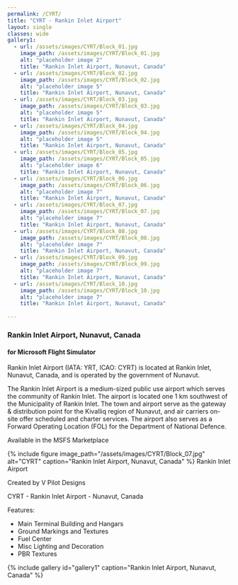 ```yaml
---
permalink: /CYRT/
title: "CYRT - Rankin Inlet Airport"
layout: single
classes: wide
gallery1:  
  - url: /assets/images/CYRT/Block_01.jpg
    image_path: /assets/images/CYRT/Block_01.jpg
    alt: "placeholder image 2"
    title: "Rankin Inlet Airport, Nunavut, Canada"
  - url: /assets/images/CYRT/Block_02.jpg
    image_path: /assets/images/CYRT/Block_02.jpg
    alt: "placeholder image 5"
    title: "Rankin Inlet Airport, Nunavut, Canada"
  - url: /assets/images/CYRT/Block_03.jpg
    image_path: /assets/images/CYRT/Block_03.jpg
    alt: "placeholder image 5"
    title: "Rankin Inlet Airport, Nunavut, Canada"
  - url: /assets/images/CYRT/Block_04.jpg
    image_path: /assets/images/CYRT/Block_04.jpg
    alt: "placeholder image 5"
    title: "Rankin Inlet Airport, Nunavut, Canada"
  - url: /assets/images/CYRT/Block_05.jpg
    image_path: /assets/images/CYRT/Block_05.jpg
    alt: "placeholder image 6"
    title: "Rankin Inlet Airport, Nunavut, Canada"
  - url: /assets/images/CYRT/Block_06.jpg
    image_path: /assets/images/CYRT/Block_06.jpg
    alt: "placeholder image 7"
    title: "Rankin Inlet Airport, Nunavut, Canada"
  - url: /assets/images/CYRT/Block_07.jpg
    image_path: /assets/images/CYRT/Block_07.jpg
    alt: "placeholder image 7"
    title: "Rankin Inlet Airport, Nunavut, Canada"
  - url: /assets/images/CYRT/Block_08.jpg
    image_path: /assets/images/CYRT/Block_08.jpg
    alt: "placeholder image 7"
    title: "Rankin Inlet Airport, Nunavut, Canada"
  - url: /assets/images/CYRT/Block_09.jpg
    image_path: /assets/images/CYRT/Block_09.jpg
    alt: "placeholder image 7"
    title: "Rankin Inlet Airport, Nunavut, Canada"
  - url: /assets/images/CYRT/Block_10.jpg
    image_path: /assets/images/CYRT/Block_10.jpg
    alt: "placeholder image 7"
    title: "Rankin Inlet Airport, Nunavut, Canada"
    
---
```

### **Rankin Inlet Airport, Nunavut, Canada**
#### **for Microsoft Flight Simulator**  


Rankin Inlet Airport (IATA: YRT, ICAO: CYRT) is located at Rankin Inlet, Nunavut, Canada, and is operated by the government of Nunavut.


The Rankin Inlet Airport is a medium-sized public use airport which serves the community of Rankin Inlet. The airport is located one 1 km southwest of the Municipality of Rankin Inlet. The town and airport serve as the gateway & distribution point for the Kivalliq region of Nunavut, and air carriers on-site offer scheduled and charter services. The airport also serves as a Forward Operating Location (FOL) for the Department of National Defence.


Available in the MSFS Marketplace  


{% include figure image_path="/assets/images/CYRT/Block_07.jpg" alt="CYRT" caption="Rankin Inlet Airport, Nunavut, Canada" %}
Rankin Inlet Airport


Created by V Pilot Designs

CYRT - Rankin Inlet Airport - Nunavut, Canada

Features:

- Main Terminal Building and Hangars
- Ground Markings and Textures
- Fuel Center
- Misc Lighting and Decoration
- PBR Textures


{% include gallery id="gallery1" caption="Rankin Inlet Airport, Nunavut, Canada" %}

<script data-name="BMC-Widget" src="https://cdnjs.buymeacoffee.com/1.0.0/widget.prod.min.js" data-id="vpilot" data-description="Apoyame comprandome un Café!" data-message="Gracias por descargar. Ahora puedes invitarme a un Café!" data-color="#79D6B5" data-position="Right" data-x_margin="18" data-y_margin="18"></script>

